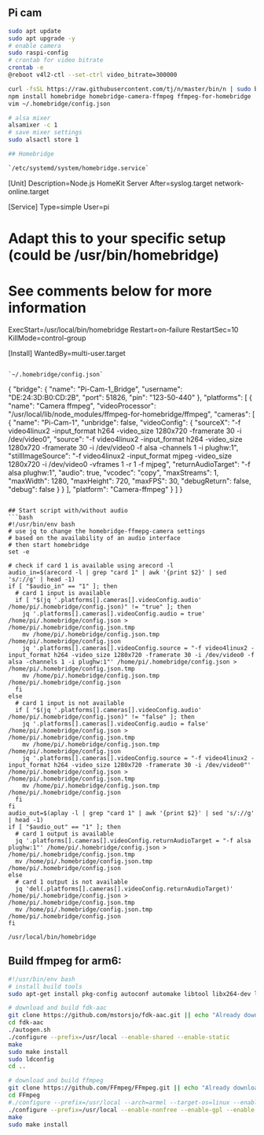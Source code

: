 ## Pi cam

```bash
sudo apt update
sudo apt upgrade -y
# enable camera
sudo raspi-config
# crontab for video bitrate
crontab -e
@reboot v4l2-ctl --set-ctrl video_bitrate=300000

curl -fsSL https://raw.githubusercontent.com/tj/n/master/bin/n | sudo bash -s lts
npm install homebridge homebridge-camera-ffmpeg ffmpeg-for-homebridge
vim ~/.homebridge/config.json
```

```bash
# alsa mixer
alsamixer -c 1
# save mixer settings
sudo alsactl store 1

## Homebridge

`/etc/systemd/system/homebridge.service`

```
[Unit]
Description=Node.js HomeKit Server 
After=syslog.target network-online.target

[Service]
Type=simple
User=pi
# Adapt this to your specific setup (could be /usr/bin/homebridge)
# See comments below for more information
ExecStart=/usr/local/bin/homebridge
Restart=on-failure
RestartSec=10
KillMode=control-group

[Install]
WantedBy=multi-user.target
```

`~/.homebridge/config.json`

```
{
  "bridge": {
    "name": "Pi-Cam-1_Bridge",
    "username": "DE:24:3D:B0:CD:2B",
    "port": 51826,
    "pin": "123-50-440"
  },
  "platforms": [
    {
      "name": "Camera ffmpeg",
      "videoProcessor": "/usr/local/lib/node_modules/ffmpeg-for-homebridge/ffmpeg",
      "cameras": [
        {
          "name": "Pi-Cam-1",
          "unbridge": false,
          "videoConfig": {
            "sourceX": "-f video4linux2 -input_format h264 -video_size 1280x720 -framerate 30 -i /dev/video0",
            "source": "-f video4linux2 -input_format h264 -video_size 1280x720 -framerate 30 -i /dev/video0 -f alsa -channels 1 -i plughw:1",
            "stillImageSource": "-f video4linux2 -input_format mjpeg -video_size 1280x720 -i /dev/video0 -vframes 1 -r 1 -f mjpeg",
            "returnAudioTarget": "-f alsa plughw:1",
            "audio": true,
            "vcodec": "copy",
            "maxStreams": 1,
            "maxWidth": 1280,
            "maxHeight": 720,
            "maxFPS": 30,
            "debugReturn": false,
            "debug": false
          }
        }
      ],
      "platform": "Camera-ffmpeg"
    }
  ]
}
```

## Start script with/without audio
```bash
#!/usr/bin/env bash
# use jq to change the homebridge-ffmepg-camera settings
# based on the availability of an audio interface
# then start homebridge
set -e

# check if card 1 is available using arecord -l
audio_in=$(arecord -l | grep "card 1" | awk '{print $2}' | sed 's/://g' | head -1)
if [ "$audio_in" == "1" ]; then
  # card 1 input is available
  if [ "$(jq '.platforms[].cameras[].videoConfig.audio' /home/pi/.homebridge/config.json)" != "true" ]; then
    jq '.platforms[].cameras[].videoConfig.audio = true' /home/pi/.homebridge/config.json > /home/pi/.homebridge/config.json.tmp
    mv /home/pi/.homebridge/config.json.tmp /home/pi/.homebridge/config.json
    jq '.platforms[].cameras[].videoConfig.source = "-f video4linux2 -input_format h264 -video_size 1280x720 -framerate 30 -i /dev/video0 -f alsa -channels 1 -i plughw:1"' /home/pi/.homebridge/config.json > /home/pi/.homebridge/config.json.tmp
    mv /home/pi/.homebridge/config.json.tmp /home/pi/.homebridge/config.json
  fi
else
  # card 1 input is not available
  if [ "$(jq '.platforms[].cameras[].videoConfig.audio' /home/pi/.homebridge/config.json)" != "false" ]; then
    jq '.platforms[].cameras[].videoConfig.audio = false' /home/pi/.homebridge/config.json > /home/pi/.homebridge/config.json.tmp
    mv /home/pi/.homebridge/config.json.tmp /home/pi/.homebridge/config.json
    jq '.platforms[].cameras[].videoConfig.source = "-f video4linux2 -input_format h264 -video_size 1280x720 -framerate 30 -i /dev/video0"' /home/pi/.homebridge/config.json > /home/pi/.homebridge/config.json.tmp
    mv /home/pi/.homebridge/config.json.tmp /home/pi/.homebridge/config.json
  fi
fi
audio_out=$(aplay -l | grep "card 1" | awk '{print $2}' | sed 's/://g' | head -1)
if [ "$audio_out" == "1" ]; then
  # card 1 output is available
  jq '.platforms[].cameras[].videoConfig.returnAudioTarget = "-f alsa plughw:1"' /home/pi/.homebridge/config.json > /home/pi/.homebridge/config.json.tmp
  mv /home/pi/.homebridge/config.json.tmp /home/pi/.homebridge/config.json
else
  # card 1 output is not available
  jq 'del(.platforms[].cameras[].videoConfig.returnAudioTarget)' /home/pi/.homebridge/config.json > /home/pi/.homebridge/config.json.tmp
  mv /home/pi/.homebridge/config.json.tmp /home/pi/.homebridge/config.json
fi

/usr/local/bin/homebridge
```
## Build ffmpeg for arm6:
```bash
#!/usr/bin/env bash
# install build tools
sudo apt-get install pkg-config autoconf automake libtool libx264-dev libasound2-dev

# download and build fdk-aac
git clone https://github.com/mstorsjo/fdk-aac.git || echo "Already downloaded fdk-aac"
cd fdk-aac
./autogen.sh
./configure --prefix=/usr/local --enable-shared --enable-static
make
sudo make install
sudo ldconfig
cd ..

# download and build ffmpeg
git clone https://github.com/FFmpeg/FFmpeg.git || echo "Already downloaded ffmpeg"
cd FFmpeg
#./configure --prefix=/usr/local --arch=armel --target-os=linux --enable-omx-rpi --enable-nonfree --enable-gpl --enable-libfdk-aac --enable-mmal --enable-libx264 --enable-decoder=h264 --enable-network --enable-protocol=tcp --enable-demuxer=rtsp
./configure --prefix=/usr/local --enable-nonfree --enable-gpl --enable-libfdk-aac --enable-mmal --enable-libx264 --enable-decoder=h264 --enable-network --enable-protocol=tcp --enable-demuxer=rtsp
make
sudo make install
```
